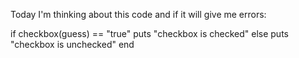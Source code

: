 Today I'm thinking about this code and if it will give me errors:

if checkbox(guess) == "true"
  puts "checkbox is checked"
else
  puts "checkbox is unchecked"
end
